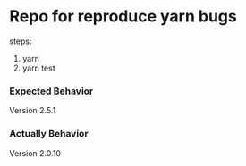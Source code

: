 # Repo for reproduce yarn bugs

steps:

1. yarn
2. yarn test

### Expected Behavior
Version 2.5.1

### Actually Behavior
Version 2.0.10
